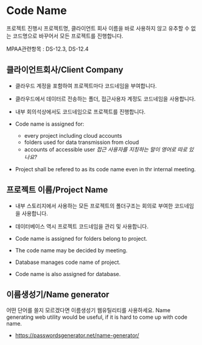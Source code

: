 # Code Name
프로젝트 진행시 프로젝트명, 클라이언트 회사 이름을 바로 사용하지 않고
유추할 수 없는 코드명으로 바꾸어서 모든 프로젝트를 진행합니다.

MPAA관련항목 : DS-12.3, DS-12.4

## 클라이언트회사/Client Company
- 클라우드 계정을 포함하여 프로젝트마다 코드네임을 부여합니다.
- 클라우드에서 데이터르 전송하는 폴더, 접근사용자 계정도 코드네임을 사용합니다.
- 내부 회의석상에서도 코드네임으로 프로젝트를 진행합니다.

- Code name is assigned for:
  - every project including cloud accounts
  - folders used for data transmission from cloud
  - accounts of accessible user *접근 사용자를 지칭하는 말이 영어로 따로 있나요?*
- Project shall be refered to as its code name even in thr internal meeting.

## 프로젝트 이름/Project Name
- 내부 스토리지에서 사용하는 모든 프로젝트의 폴더구조는 회의로 부여한 코드네임을 사용합니다.
- 데이터베이스 역시 프로젝트 코드네임을 관리 및 사용합니다.

- Code name is assigned for folders belong to project.
- The code name may be decided by meeting.
- Database manages code name of project.
- Code name is also assigned for database.

## 이름생성기/Name generator
어떤 단어를 쓸지 모르겠다면 이름생성기 웹유틸리티를 사용하세요.
Name generating web utility would be useful, if it is hard to come up with code name.
- https://passwordsgenerator.net/name-generator/
